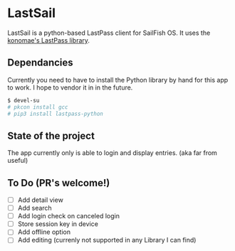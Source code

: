 # LastSail
LastSail is a python-based LastPass client for SailFish OS. It uses the [konomae's LastPass library](https://github.com/konomae/lastpass-python).

## Dependancies
Currently you need to have to install the Python library by hand for this app to work. I hope to vendor it in in the future.
```bash
$ devel-su
# pkcon install gcc
# pip3 install lastpass-python
```

## State of the project
The app currently only is able to login and display entries. (aka far from useful)

## To Do (PR's welcome!)
- [ ] Add detail view
- [ ] Add search
- [ ] Add login check on canceled login
- [ ] Store session key in device
- [ ] Add offline option
- [ ] Add editing (currenly not supported in any Library I can find)
